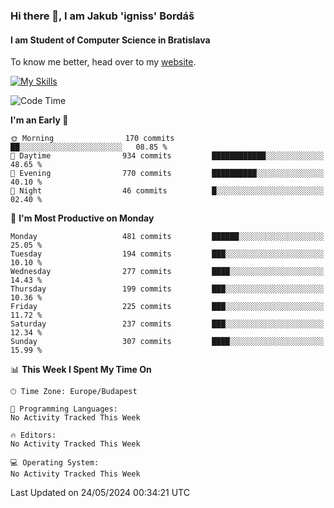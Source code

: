 ### Hi there 👋, I am Jakub 'igniss' Bordáš

#### I am Student of Computer Science in Bratislava
To know me better, head over to my [website](https://bordas.sk).

[![My Skills](https://skillicons.dev/icons?i=js,html,css,figma,svelte,java,kotlin,python,postgresql,typescript,nest,nodejs)](https://bordas.sk)


<!--START_SECTION:waka-->
![Code Time](http://img.shields.io/badge/Code%20Time-1%2C480%20hrs%205%20mins-blue)

**I'm an Early 🐤** 

```text
🌞 Morning                170 commits         ██░░░░░░░░░░░░░░░░░░░░░░░   08.85 % 
🌆 Daytime                934 commits         ████████████░░░░░░░░░░░░░   48.65 % 
🌃 Evening                770 commits         ██████████░░░░░░░░░░░░░░░   40.10 % 
🌙 Night                  46 commits          █░░░░░░░░░░░░░░░░░░░░░░░░   02.40 % 
```
📅 **I'm Most Productive on Monday** 

```text
Monday                   481 commits         ██████░░░░░░░░░░░░░░░░░░░   25.05 % 
Tuesday                  194 commits         ███░░░░░░░░░░░░░░░░░░░░░░   10.10 % 
Wednesday                277 commits         ████░░░░░░░░░░░░░░░░░░░░░   14.43 % 
Thursday                 199 commits         ███░░░░░░░░░░░░░░░░░░░░░░   10.36 % 
Friday                   225 commits         ███░░░░░░░░░░░░░░░░░░░░░░   11.72 % 
Saturday                 237 commits         ███░░░░░░░░░░░░░░░░░░░░░░   12.34 % 
Sunday                   307 commits         ████░░░░░░░░░░░░░░░░░░░░░   15.99 % 
```


📊 **This Week I Spent My Time On** 

```text
🕑︎ Time Zone: Europe/Budapest

💬 Programming Languages: 
No Activity Tracked This Week

🔥 Editors: 
No Activity Tracked This Week

💻 Operating System: 
No Activity Tracked This Week
```


 Last Updated on 24/05/2024 00:34:21 UTC
<!--END_SECTION:waka-->
